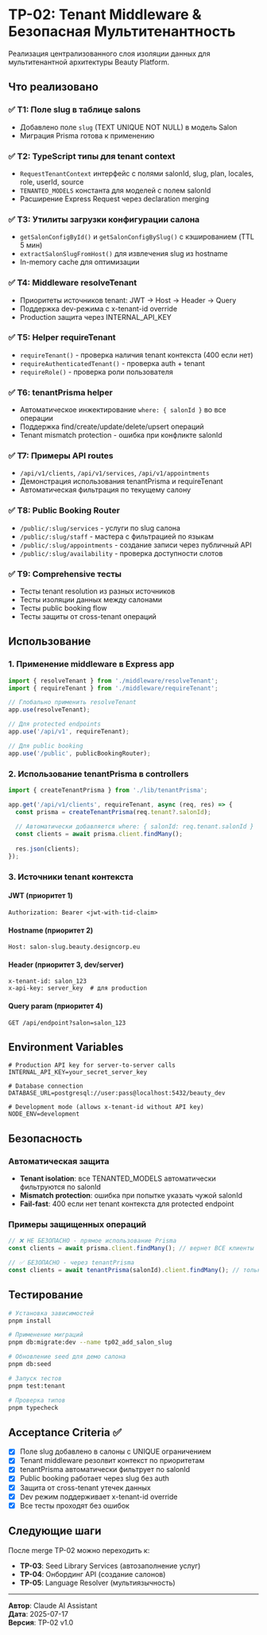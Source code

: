 # TP-02: Tenant Middleware & Безопасная Мультитенантность

Реализация централизованного слоя изоляции данных для мультитенантной архитектуры Beauty Platform.

## Что реализовано

### ✅ T1: Поле slug в таблице salons
- Добавлено поле `slug` (TEXT UNIQUE NOT NULL) в модель Salon
- Миграция Prisma готова к применению

### ✅ T2: TypeScript типы для tenant context
- `RequestTenantContext` интерфейс с полями salonId, slug, plan, locales, role, userId, source
- `TENANTED_MODELS` константа для моделей с полем salonId
- Расширение Express Request через declaration merging

### ✅ T3: Утилиты загрузки конфигурации салона
- `getSalonConfigById()` и `getSalonConfigBySlug()` с кэшированием (TTL 5 мин)
- `extractSalonSlugFromHost()` для извлечения slug из hostname
- In-memory cache для оптимизации

### ✅ T4: Middleware resolveTenant
- Приоритеты источников tenant: JWT → Host → Header → Query
- Поддержка dev-режима с x-tenant-id override
- Production защита через INTERNAL_API_KEY

### ✅ T5: Helper requireTenant
- `requireTenant()` - проверка наличия tenant контекста (400 если нет)
- `requireAuthenticatedTenant()` - проверка auth + tenant
- `requireRole()` - проверка роли пользователя

### ✅ T6: tenantPrisma helper
- Автоматическое инжектирование `where: { salonId }` во все операции
- Поддержка find/create/update/delete/upsert операций
- Tenant mismatch protection - ошибка при конфликте salonId

### ✅ T7: Примеры API routes
- `/api/v1/clients`, `/api/v1/services`, `/api/v1/appointments`
- Демонстрация использования tenantPrisma и requireTenant
- Автоматическая фильтрация по текущему салону

### ✅ T8: Public Booking Router
- `/public/:slug/services` - услуги по slug салона
- `/public/:slug/staff` - мастера с фильтрацией по языкам
- `/public/:slug/appointments` - создание записи через публичный API
- `/public/:slug/availability` - проверка доступности слотов

### ✅ T9: Comprehensive тесты
- Тесты tenant resolution из разных источников
- Тесты изоляции данных между салонами
- Тесты public booking flow
- Тесты защиты от cross-tenant операций

## Использование

### 1. Применение middleware в Express app

```typescript
import { resolveTenant } from './middleware/resolveTenant';
import { requireTenant } from './middleware/requireTenant';

// Глобально применить resolveTenant
app.use(resolveTenant);

// Для protected endpoints
app.use('/api/v1', requireTenant);

// Для public booking
app.use('/public', publicBookingRouter);
```

### 2. Использование tenantPrisma в controllers

```typescript
import { createTenantPrisma } from './lib/tenantPrisma';

app.get('/api/v1/clients', requireTenant, async (req, res) => {
  const prisma = createTenantPrisma(req.tenant?.salonId);
  
  // Автоматически добавляется where: { salonId: req.tenant.salonId }
  const clients = await prisma.client.findMany(); 
  
  res.json(clients);
});
```

### 3. Источники tenant контекста

#### JWT (приоритет 1)
```http
Authorization: Bearer <jwt-with-tid-claim>
```

#### Hostname (приоритет 2)
```
Host: salon-slug.beauty.designcorp.eu
```

#### Header (приоритет 3, dev/server)
```http
x-tenant-id: salon_123
x-api-key: server_key  # для production
```

#### Query param (приоритет 4)
```
GET /api/endpoint?salon=salon_123
```

## Environment Variables

```env
# Production API key for server-to-server calls
INTERNAL_API_KEY=your_secret_server_key

# Database connection
DATABASE_URL=postgresql://user:pass@localhost:5432/beauty_dev

# Development mode (allows x-tenant-id without API key)
NODE_ENV=development
```

## Безопасность

### Автоматическая защита
- **Tenant isolation**: все TENANTED_MODELS автоматически фильтруются по salonId
- **Mismatch protection**: ошибка при попытке указать чужой salonId
- **Fail-fast**: 400 если нет tenant контекста для protected endpoint

### Примеры защищенных операций
```typescript
// ❌ НЕ БЕЗОПАСНО - прямое использование Prisma
const clients = await prisma.client.findMany(); // вернет ВСЕ клиенты

// ✅ БЕЗОПАСНО - через tenantPrisma
const clients = await tenantPrisma(salonId).client.findMany(); // только текущий салон
```

## Тестирование

```bash
# Установка зависимостей
pnpm install

# Применение миграций
pnpm db:migrate:dev --name tp02_add_salon_slug

# Обновление seed для демо салона
pnpm db:seed

# Запуск тестов
pnpm test:tenant

# Проверка типов
pnpm typecheck
```

## Acceptance Criteria ✅

- [x] Поле slug добавлено в салоны с UNIQUE ограничением
- [x] Tenant middleware резолвит контекст по приоритетам
- [x] tenantPrisma автоматически фильтрует по salonId
- [x] Public booking работает через slug без auth
- [x] Защита от cross-tenant утечек данных
- [x] Dev режим поддерживает x-tenant-id override
- [x] Все тесты проходят без ошибок

## Следующие шаги

После merge TP-02 можно переходить к:
- **TP-03**: Seed Library Services (автозаполнение услуг)
- **TP-04**: Онбординг API (создание салонов)
- **TP-05**: Language Resolver (мультиязычность)

---

**Автор**: Claude AI Assistant  
**Дата**: 2025-07-17  
**Версия**: TP-02 v1.0
